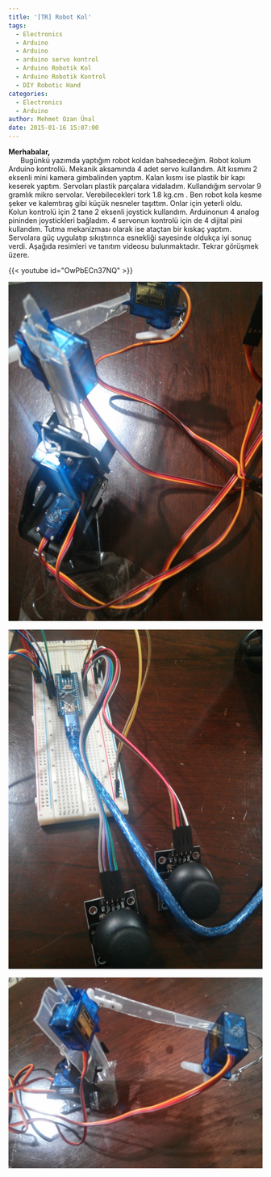 ```yaml
---
title: '[TR] Robot Kol'
tags:
  - Electronics
  - Arduino
  - Arduino
  - arduino servo kontrol
  - Arduino Robotik Kol
  - Arduino Robotik Kontrol
  - DIY Robotic Hand
categories:
  - Electronics
  - Arduino
author: Mehmet Ozan Ünal
date: 2015-01-16 15:07:00
---
```


**Merhabalar,**\
      Bugünkü yazımda yaptığım robot koldan bahsedeceğim. Robot kolum Arduino
kontrollü. Mekanik aksamında 4 adet servo kullandım. Alt kısmını 2 eksenli mini
kamera gimbalinden yaptım. Kalan kısmı ise plastik bir kapı keserek yaptım.
Servoları plastik parçalara vidaladım. Kullandığım servolar 9 gramlık mikro
servolar. Verebilecekleri tork 1.8 kg.cm . Ben robot kola kesme şeker ve
kalemtıraş gibi küçük nesneler taşıttım. Onlar için yeterli oldu. Kolun kontrolü
için 2 tane 2 eksenli joystick kullandım. Arduinonun 4 analog pininden
joystickleri bağladım. 4 servonun kontrolü için de 4 dijital pini kullandım.
Tutma mekanizması olarak ise ataçtan bir kıskaç yaptım. Servolara güç uygulatıp
sıkıştırınca esnekliği sayesinde oldukça iyi sonuç verdi. Aşağıda resimleri ve
tanıtım videosu bulunmaktadır. Tekrar görüşmek üzere.

{{< youtube id="OwPbECn37NQ" >}}

![](IMG_20150115_210717.jpg)

![](IMG_20150115_210751.jpg)

![](IMG_20150115_212457.jpg)
